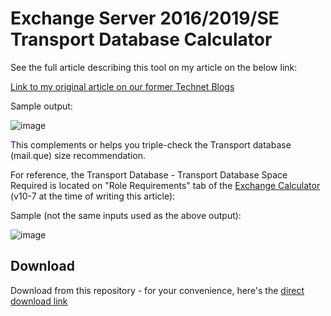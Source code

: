 # Exchange Server 2016/2019/SE Transport Database Calculator

See the full article describing this tool on my article on the below link:

[Link to my original article on our former Technet Blogs](https://learn.microsoft.com/en-us/archive/blogs/samdrey/exchange-20132016-sizing-the-transport-storage-disk-space)

Sample output:

![image](https://github.com/user-attachments/assets/00e9c585-ac65-451d-aa41-4415b41c46fb)

This complements or helps you triple-check the Transport database (mail.que) size recommendation.

For reference, the Transport Database - Transport Database Space Required is located on "Role Requirements" tab of the [Exchange Calculator](https://www.microsoft.com/en-us/download/details.aspx?id=102123) (v10-7 at the time of writing this article):

Sample (not the same inputs used as the above output):

![image](https://github.com/user-attachments/assets/594855d7-2b31-4d20-a665-9eddee94bc1c)

## Download

Download from this repository - for your convenience, here's the [direct download link](https://github.com/SammyKrosoft/Exchange-Server-2016-2019-SE-Transport-Database-Calculator/raw/refs/heads/main/Exchange%20Calculate%20Transport%20Database%20v1.5.xlsx)
